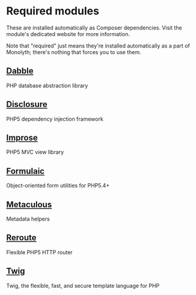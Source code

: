 # Required modules
These are installed automatically as Composer dependencies. Visit the module's
dedicated website for more information.

Note that "required" just means they're installed automatically as a part of
Monolyth; there's nothing that forces you to use them.

## [Dabble](http://dabble.monomelodies.nl)
PHP database abstraction library

## [Disclosure](http://disclosure.monomelodies.nl)
PHP5 dependency injection framework

## [Improse](http://improse.monomelodies.nl)
PHP5 MVC view library

## [Formulaic](http://formulaic.monomelodies.nl)
Object-oriented form utilities for PHP5.4+

## [Metaculous](http://metaculous.monomelodies.nl)
Metadata helpers

## [Reroute](http://reroute.monomelodies.nl)
Flexible PHP5 HTTP router

## [Twig](http://twig.sensiolabs.org)
Twig, the flexible, fast, and secure template language for PHP

